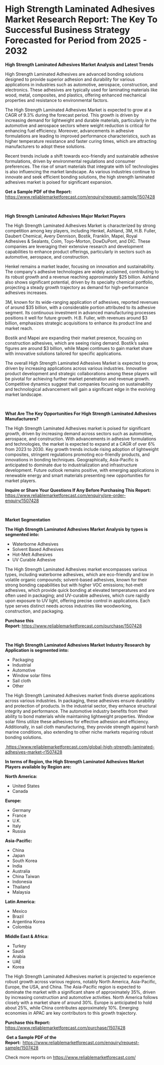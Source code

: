 <p><h1>High Strength Laminated Adhesives Market Research Report: The Key To Successful Business Strategy Forecasted for Period from 2025 - 2032</h1></p><p><strong>High Strength Laminated Adhesives Market Analysis and Latest Trends</strong></p>
<p><p>High Strength Laminated Adhesives are advanced bonding solutions designed to provide superior adhesion and durability for various applications in industries such as automotive, aerospace, construction, and electronics. These adhesives are typically used for laminating materials like wood, metal, composites, and plastics, offering enhanced mechanical properties and resistance to environmental factors. </p><p>The High Strength Laminated Adhesives Market is expected to grow at a CAGR of 9.3% during the forecast period. This growth is driven by increasing demand for lightweight and durable materials, particularly in the automotive and aerospace sectors where weight reduction is critical for enhancing fuel efficiency. Moreover, advancements in adhesive formulations are leading to improved performance characteristics, such as higher temperature resistance and faster curing times, which are attracting manufacturers to adopt these solutions.</p><p>Recent trends include a shift towards eco-friendly and sustainable adhesive formulations, driven by environmental regulations and consumer preferences. The rise of smart materials that integrate with IoT technologies is also influencing the market landscape. As various industries continue to innovate and seek efficient bonding solutions, the high strength laminated adhesives market is poised for significant expansion.</p></p>
<p><strong>Get a Sample PDF of the Report:&nbsp;</strong> <a href="https://www.reliablemarketforecast.com/enquiry/request-sample/1507428?utm_campaign=3539&utm_medium=2&utm_source=Github&utm_content=ia&utm_term=23032025&utm_id=high-strength-laminated-adhesives">https://www.reliablemarketforecast.com/enquiry/request-sample/1507428</a></p>
<p>&nbsp;</p>
<p><strong>High Strength Laminated Adhesives Major Market Players</strong></p>
<p><p>The High Strength Laminated Adhesives Market is characterized by strong competition among key players, including Henkel, Ashland, 3M, H.B. Fuller, Daubert Chemical, Avery Dennison, Bostik, Franklin, Mapei, Royal Adhesives & Sealants, Coim, Toyo-Morton, DowDuPont, and DIC. These companies are leveraging their extensive research and development capabilities to enhance product offerings, particularly in sectors such as automotive, aerospace, and construction.</p><p>Henkel remains a market leader, focusing on innovation and sustainability. The company's adhesive technologies are widely acclaimed, contributing to its robust growth and a revenue reaching approximately $25 billion. Ashland also shows significant potential, driven by its specialty chemical portfolio, projecting a steady growth trajectory as demand for high-performance adhesives increases.</p><p>3M, known for its wide-ranging application of adhesives, reported revenues of around $35 billion, with a considerable portion attributed to its adhesive segment. Its continuous investment in advanced manufacturing processes positions it well for future growth. H.B. Fuller, with revenues around $3 billion, emphasizes strategic acquisitions to enhance its product line and market reach.</p><p>Bostik and Mapei are expanding their market presence, focusing on construction adhesives, which are seeing rising demand. Bostik’s sales figures are around $3 billion, while Mapei continues to gain market share with innovative solutions tailored for specific applications.</p><p>The overall High Strength Laminated Adhesives Market is expected to grow, driven by increasing applications across various industries. Innovative product development and strategic collaborations among these players will be pivotal for achieving further market penetration and revenue growth. Competitive dynamics suggest that companies focusing on sustainability and technological advancement will gain a significant edge in the evolving market landscape.</p></p>
<p>&nbsp;</p>
<p><strong>What Are The Key Opportunities For High Strength Laminated Adhesives Manufacturers?</strong></p>
<p><p>The High Strength Laminated Adhesives market is poised for significant growth, driven by increasing demand across sectors such as automotive, aerospace, and construction. With advancements in adhesive formulations and technologies, the market is expected to expand at a CAGR of over 6% from 2023 to 2030. Key growth trends include rising adoption of lightweight composites, stringent regulations promoting eco-friendly products, and innovations in bonding techniques. Geographically, Asia-Pacific is anticipated to dominate due to industrialization and infrastructure development. Future outlook remains positive, with emerging applications in renewable energy and smart materials presenting new opportunities for market players.</p></p>
<p><strong>Inquire or Share Your Questions If Any Before Purchasing This Report:</strong> <a href="https://www.reliablemarketforecast.com/enquiry/pre-order-enquiry/1507428?utm_campaign=3539&utm_medium=2&utm_source=Github&utm_content=ia&utm_term=23032025&utm_id=high-strength-laminated-adhesives">https://www.reliablemarketforecast.com/enquiry/pre-order-enquiry/1507428</a></p>
<p>&nbsp;</p>
<p><strong>Market Segmentation</strong></p>
<p><strong>The High Strength Laminated Adhesives Market Analysis by types is segmented into:</strong></p>
<p><ul><li>Waterborne Adhesives</li><li>Solvent Based Adhesives</li><li>Hot-Melt Adhesives</li><li>UV Curable Adhesive</li></ul></p>
<p><p>The High Strength Laminated Adhesives market encompasses various types, including waterborne adhesives, which are eco-friendly and low in volatile organic compounds; solvent-based adhesives, known for their strong bonding capabilities but with higher VOC emissions; hot-melt adhesives, which provide quick bonding at elevated temperatures and are often used in packaging; and UV-curable adhesives, which cure rapidly upon exposure to UV light, offering precise control in applications. Each type serves distinct needs across industries like woodworking, construction, and packaging.</p></p>
<p><strong>Purchase this Report:&nbsp;</strong><a href="https://www.reliablemarketforecast.com/purchase/1507428?utm_campaign=3539&utm_medium=2&utm_source=Github&utm_content=ia&utm_term=23032025&utm_id=high-strength-laminated-adhesives">https://www.reliablemarketforecast.com/purchase/1507428</a></p>
<p>&nbsp;</p>
<p><strong>The High Strength Laminated Adhesives Market Industry Research by Application is segmented into:</strong></p>
<p><ul><li>Packaging</li><li>Industrial</li><li>Automotive</li><li>Window solar films</li><li>Sail cloth</li><li>Other</li></ul></p>
<p><p>The High Strength Laminated Adhesives market finds diverse applications across various industries. In packaging, these adhesives ensure durability and protection of products. In the industrial sector, they enhance structural integrity and performance. The automotive industry benefits from their ability to bond materials while maintaining lightweight properties. Window solar films utilize these adhesives for effective adhesion and efficiency. Additionally, in sail cloth manufacturing, they provide strength against harsh marine conditions, also extending to other niche markets requiring robust bonding solutions.</p></p>
<p><a href="https://www.reliablemarketforecast.com/global-high-strength-laminated-adhesives-market-r1507428?utm_campaign=3539&utm_medium=2&utm_source=Github&utm_content=ia&utm_term=23032025&utm_id=high-strength-laminated-adhesives">&nbsp;https://www.reliablemarketforecast.com/global-high-strength-laminated-adhesives-market-r1507428</a></p>
<p><strong>In terms of Region, the High Strength Laminated Adhesives Market Players available by Region are:</strong></p>
<p>
    <p> <strong> North America: </strong>
        <ul>
            <li>United States</li>
            <li>Canada</li>
        </ul>
        </p> 
    <p> <strong> Europe: </strong>
        <ul>
            <li>Germany</li>
            <li>France</li>
            <li>U.K.</li>
            <li>Italy</li>
            <li>Russia</li>
        </ul>
        </p> 
    <p> <strong> Asia-Pacific: </strong>
        <ul>
            <li>China</li>
            <li>Japan</li>
            <li>South Korea</li>
            <li>India</li>
            <li>Australia</li>
            <li>China Taiwan</li>
            <li>Indonesia</li>
            <li>Thailand</li>
            <li>Malaysia</li>
        </ul>
        </p> 
    <p> <strong> Latin America: </strong>
        <ul>
            <li>Mexico</li>
            <li>Brazil</li>
            <li>Argentina Korea</li>
            <li>Colombia</li>
        </ul>
        </p> 
    <p> <strong> Middle East & Africa: </strong>
        <ul>
            <li>Turkey</li>
            <li>Saudi</li>
            <li>Arabia</li>
            <li>UAE</li>
            <li>Korea</li>
        </ul>
    </p>
    </p>
<p><p>The High Strength Laminated Adhesives market is projected to experience robust growth across various regions, notably North America, Asia-Pacific, Europe, the USA, and China. The Asia-Pacific region is expected to dominate the market with a significant share of approximately 35%, driven by increasing construction and automotive activities. North America follows closely with a market share of around 30%. Europe is anticipated to hold about 25%, while China contributes approximately 10%. Emerging economies in APAC are key contributors to this growth trajectory.</p></p>
<p><strong>Purchase this Report: </strong><a href="https://www.reliablemarketforecast.com/purchase/1507428?utm_campaign=3539&utm_medium=2&utm_source=Github&utm_content=ia&utm_term=23032025&utm_id=high-strength-laminated-adhesives">https://www.reliablemarketforecast.com/purchase/1507428</a></p>
<p>&nbsp;<strong>Get a Sample PDF of the Report:&nbsp;&nbsp;</strong><a href="https://www.reliablemarketforecast.com/enquiry/request-sample/1507428?utm_campaign=3539&utm_medium=2&utm_source=Github&utm_content=ia&utm_term=23032025&utm_id=high-strength-laminated-adhesives">https://www.reliablemarketforecast.com/enquiry/request-sample/1507428</a></p>
<p><strong></strong></p>
<p>Check more reports on <a href="https://www.reliablemarketforecast.com/?utm_campaign=3539&utm_medium=2&utm_source=Github&utm_content=ia&utm_term=23032025&utm_id=high-strength-laminated-adhesives">https://www.reliablemarketforecast.com/</a></p>
